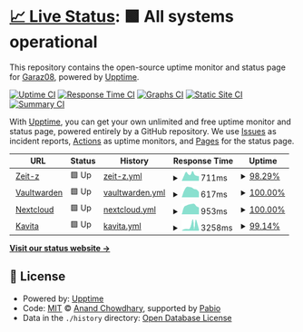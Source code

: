 # [📈 Live Status](https://upptime.zeit-z.de): <!--live status--> **🟩 All systems operational**

This repository contains the open-source uptime monitor and status page for [Garaz08](https://upptime.zeit-z.de), powered by [Upptime](https://github.com/upptime/upptime).

[![Uptime CI](https://github.com/Garaz08/upptime/workflows/Uptime%20CI/badge.svg)](https://github.com/Garaz08/upptime/actions?query=workflow%3A%22Uptime+CI%22)
[![Response Time CI](https://github.com/Garaz08/upptime/workflows/Response%20Time%20CI/badge.svg)](https://github.com/Garaz08/upptime/actions?query=workflow%3A%22Response+Time+CI%22)
[![Graphs CI](https://github.com/Garaz08/upptime/workflows/Graphs%20CI/badge.svg)](https://github.com/Garaz08/upptime/actions?query=workflow%3A%22Graphs+CI%22)
[![Static Site CI](https://github.com/Garaz08/upptime/workflows/Static%20Site%20CI/badge.svg)](https://github.com/Garaz08/upptime/actions?query=workflow%3A%22Static+Site+CI%22)
[![Summary CI](https://github.com/Garaz08/upptime/workflows/Summary%20CI/badge.svg)](https://github.com/Garaz08/upptime/actions?query=workflow%3A%22Summary+CI%22)

With [Upptime](https://upptime.js.org), you can get your own unlimited and free uptime monitor and status page, powered entirely by a GitHub repository. We use [Issues](https://github.com/Garaz08/upptime/issues) as incident reports, [Actions](https://github.com/Garaz08/upptime/actions) as uptime monitors, and [Pages](https://upptime.zeit-z.de) for the status page.

<!--start: status pages-->
<!-- This summary is generated by Upptime (https://github.com/upptime/upptime) -->
<!-- Do not edit this manually, your changes will be overwritten -->
<!-- prettier-ignore -->
| URL | Status | History | Response Time | Uptime |
| --- | ------ | ------- | ------------- | ------ |
| <img alt="" src="https://icons.duckduckgo.com/ip3/zeit-z.de.ico" height="13"> [Zeit-z](https://zeit-z.de) | 🟩 Up | [zeit-z.yml](https://github.com/Garaz08/upptime/commits/HEAD/history/zeit-z.yml) | <details><summary><img alt="Response time graph" src="./graphs/zeit-z/response-time-week.png" height="20"> 711ms</summary><br><a href="https://upptime.zeit-z.de/history/zeit-z"><img alt="Response time 601" src="https://img.shields.io/endpoint?url=https%3A%2F%2Fraw.githubusercontent.com%2FGaraz08%2Fupptime%2FHEAD%2Fapi%2Fzeit-z%2Fresponse-time.json"></a><br><a href="https://upptime.zeit-z.de/history/zeit-z"><img alt="24-hour response time 849" src="https://img.shields.io/endpoint?url=https%3A%2F%2Fraw.githubusercontent.com%2FGaraz08%2Fupptime%2FHEAD%2Fapi%2Fzeit-z%2Fresponse-time-day.json"></a><br><a href="https://upptime.zeit-z.de/history/zeit-z"><img alt="7-day response time 711" src="https://img.shields.io/endpoint?url=https%3A%2F%2Fraw.githubusercontent.com%2FGaraz08%2Fupptime%2FHEAD%2Fapi%2Fzeit-z%2Fresponse-time-week.json"></a><br><a href="https://upptime.zeit-z.de/history/zeit-z"><img alt="30-day response time 601" src="https://img.shields.io/endpoint?url=https%3A%2F%2Fraw.githubusercontent.com%2FGaraz08%2Fupptime%2FHEAD%2Fapi%2Fzeit-z%2Fresponse-time-month.json"></a><br><a href="https://upptime.zeit-z.de/history/zeit-z"><img alt="1-year response time 601" src="https://img.shields.io/endpoint?url=https%3A%2F%2Fraw.githubusercontent.com%2FGaraz08%2Fupptime%2FHEAD%2Fapi%2Fzeit-z%2Fresponse-time-year.json"></a></details> | <details><summary><a href="https://upptime.zeit-z.de/history/zeit-z">98.29%</a></summary><a href="https://upptime.zeit-z.de/history/zeit-z"><img alt="All-time uptime 99.32%" src="https://img.shields.io/endpoint?url=https%3A%2F%2Fraw.githubusercontent.com%2FGaraz08%2Fupptime%2FHEAD%2Fapi%2Fzeit-z%2Fuptime.json"></a><br><a href="https://upptime.zeit-z.de/history/zeit-z"><img alt="24-hour uptime 100.00%" src="https://img.shields.io/endpoint?url=https%3A%2F%2Fraw.githubusercontent.com%2FGaraz08%2Fupptime%2FHEAD%2Fapi%2Fzeit-z%2Fuptime-day.json"></a><br><a href="https://upptime.zeit-z.de/history/zeit-z"><img alt="7-day uptime 98.29%" src="https://img.shields.io/endpoint?url=https%3A%2F%2Fraw.githubusercontent.com%2FGaraz08%2Fupptime%2FHEAD%2Fapi%2Fzeit-z%2Fuptime-week.json"></a><br><a href="https://upptime.zeit-z.de/history/zeit-z"><img alt="30-day uptime 99.32%" src="https://img.shields.io/endpoint?url=https%3A%2F%2Fraw.githubusercontent.com%2FGaraz08%2Fupptime%2FHEAD%2Fapi%2Fzeit-z%2Fuptime-month.json"></a><br><a href="https://upptime.zeit-z.de/history/zeit-z"><img alt="1-year uptime 99.32%" src="https://img.shields.io/endpoint?url=https%3A%2F%2Fraw.githubusercontent.com%2FGaraz08%2Fupptime%2FHEAD%2Fapi%2Fzeit-z%2Fuptime-year.json"></a></details>
| <img alt="" src="https://icons.duckduckgo.com/ip3/bw.zeit-z.de.ico" height="13"> [Vaultwarden](https://bw.zeit-z.de/) | 🟩 Up | [vaultwarden.yml](https://github.com/Garaz08/upptime/commits/HEAD/history/vaultwarden.yml) | <details><summary><img alt="Response time graph" src="./graphs/vaultwarden/response-time-week.png" height="20"> 617ms</summary><br><a href="https://upptime.zeit-z.de/history/vaultwarden"><img alt="Response time 546" src="https://img.shields.io/endpoint?url=https%3A%2F%2Fraw.githubusercontent.com%2FGaraz08%2Fupptime%2FHEAD%2Fapi%2Fvaultwarden%2Fresponse-time.json"></a><br><a href="https://upptime.zeit-z.de/history/vaultwarden"><img alt="24-hour response time 717" src="https://img.shields.io/endpoint?url=https%3A%2F%2Fraw.githubusercontent.com%2FGaraz08%2Fupptime%2FHEAD%2Fapi%2Fvaultwarden%2Fresponse-time-day.json"></a><br><a href="https://upptime.zeit-z.de/history/vaultwarden"><img alt="7-day response time 617" src="https://img.shields.io/endpoint?url=https%3A%2F%2Fraw.githubusercontent.com%2FGaraz08%2Fupptime%2FHEAD%2Fapi%2Fvaultwarden%2Fresponse-time-week.json"></a><br><a href="https://upptime.zeit-z.de/history/vaultwarden"><img alt="30-day response time 546" src="https://img.shields.io/endpoint?url=https%3A%2F%2Fraw.githubusercontent.com%2FGaraz08%2Fupptime%2FHEAD%2Fapi%2Fvaultwarden%2Fresponse-time-month.json"></a><br><a href="https://upptime.zeit-z.de/history/vaultwarden"><img alt="1-year response time 546" src="https://img.shields.io/endpoint?url=https%3A%2F%2Fraw.githubusercontent.com%2FGaraz08%2Fupptime%2FHEAD%2Fapi%2Fvaultwarden%2Fresponse-time-year.json"></a></details> | <details><summary><a href="https://upptime.zeit-z.de/history/vaultwarden">100.00%</a></summary><a href="https://upptime.zeit-z.de/history/vaultwarden"><img alt="All-time uptime 100.00%" src="https://img.shields.io/endpoint?url=https%3A%2F%2Fraw.githubusercontent.com%2FGaraz08%2Fupptime%2FHEAD%2Fapi%2Fvaultwarden%2Fuptime.json"></a><br><a href="https://upptime.zeit-z.de/history/vaultwarden"><img alt="24-hour uptime 100.00%" src="https://img.shields.io/endpoint?url=https%3A%2F%2Fraw.githubusercontent.com%2FGaraz08%2Fupptime%2FHEAD%2Fapi%2Fvaultwarden%2Fuptime-day.json"></a><br><a href="https://upptime.zeit-z.de/history/vaultwarden"><img alt="7-day uptime 100.00%" src="https://img.shields.io/endpoint?url=https%3A%2F%2Fraw.githubusercontent.com%2FGaraz08%2Fupptime%2FHEAD%2Fapi%2Fvaultwarden%2Fuptime-week.json"></a><br><a href="https://upptime.zeit-z.de/history/vaultwarden"><img alt="30-day uptime 100.00%" src="https://img.shields.io/endpoint?url=https%3A%2F%2Fraw.githubusercontent.com%2FGaraz08%2Fupptime%2FHEAD%2Fapi%2Fvaultwarden%2Fuptime-month.json"></a><br><a href="https://upptime.zeit-z.de/history/vaultwarden"><img alt="1-year uptime 100.00%" src="https://img.shields.io/endpoint?url=https%3A%2F%2Fraw.githubusercontent.com%2FGaraz08%2Fupptime%2FHEAD%2Fapi%2Fvaultwarden%2Fuptime-year.json"></a></details>
| <img alt="" src="https://icons.duckduckgo.com/ip3/cloud.zeit-z.de.ico" height="13"> [Nextcloud](https://cloud.zeit-z.de/) | 🟩 Up | [nextcloud.yml](https://github.com/Garaz08/upptime/commits/HEAD/history/nextcloud.yml) | <details><summary><img alt="Response time graph" src="./graphs/nextcloud/response-time-week.png" height="20"> 953ms</summary><br><a href="https://upptime.zeit-z.de/history/nextcloud"><img alt="Response time 895" src="https://img.shields.io/endpoint?url=https%3A%2F%2Fraw.githubusercontent.com%2FGaraz08%2Fupptime%2FHEAD%2Fapi%2Fnextcloud%2Fresponse-time.json"></a><br><a href="https://upptime.zeit-z.de/history/nextcloud"><img alt="24-hour response time 1001" src="https://img.shields.io/endpoint?url=https%3A%2F%2Fraw.githubusercontent.com%2FGaraz08%2Fupptime%2FHEAD%2Fapi%2Fnextcloud%2Fresponse-time-day.json"></a><br><a href="https://upptime.zeit-z.de/history/nextcloud"><img alt="7-day response time 953" src="https://img.shields.io/endpoint?url=https%3A%2F%2Fraw.githubusercontent.com%2FGaraz08%2Fupptime%2FHEAD%2Fapi%2Fnextcloud%2Fresponse-time-week.json"></a><br><a href="https://upptime.zeit-z.de/history/nextcloud"><img alt="30-day response time 895" src="https://img.shields.io/endpoint?url=https%3A%2F%2Fraw.githubusercontent.com%2FGaraz08%2Fupptime%2FHEAD%2Fapi%2Fnextcloud%2Fresponse-time-month.json"></a><br><a href="https://upptime.zeit-z.de/history/nextcloud"><img alt="1-year response time 895" src="https://img.shields.io/endpoint?url=https%3A%2F%2Fraw.githubusercontent.com%2FGaraz08%2Fupptime%2FHEAD%2Fapi%2Fnextcloud%2Fresponse-time-year.json"></a></details> | <details><summary><a href="https://upptime.zeit-z.de/history/nextcloud">100.00%</a></summary><a href="https://upptime.zeit-z.de/history/nextcloud"><img alt="All-time uptime 100.00%" src="https://img.shields.io/endpoint?url=https%3A%2F%2Fraw.githubusercontent.com%2FGaraz08%2Fupptime%2FHEAD%2Fapi%2Fnextcloud%2Fuptime.json"></a><br><a href="https://upptime.zeit-z.de/history/nextcloud"><img alt="24-hour uptime 100.00%" src="https://img.shields.io/endpoint?url=https%3A%2F%2Fraw.githubusercontent.com%2FGaraz08%2Fupptime%2FHEAD%2Fapi%2Fnextcloud%2Fuptime-day.json"></a><br><a href="https://upptime.zeit-z.de/history/nextcloud"><img alt="7-day uptime 100.00%" src="https://img.shields.io/endpoint?url=https%3A%2F%2Fraw.githubusercontent.com%2FGaraz08%2Fupptime%2FHEAD%2Fapi%2Fnextcloud%2Fuptime-week.json"></a><br><a href="https://upptime.zeit-z.de/history/nextcloud"><img alt="30-day uptime 100.00%" src="https://img.shields.io/endpoint?url=https%3A%2F%2Fraw.githubusercontent.com%2FGaraz08%2Fupptime%2FHEAD%2Fapi%2Fnextcloud%2Fuptime-month.json"></a><br><a href="https://upptime.zeit-z.de/history/nextcloud"><img alt="1-year uptime 100.00%" src="https://img.shields.io/endpoint?url=https%3A%2F%2Fraw.githubusercontent.com%2FGaraz08%2Fupptime%2FHEAD%2Fapi%2Fnextcloud%2Fuptime-year.json"></a></details>
| <img alt="" src="https://icons.duckduckgo.com/ip3/kavita.zeit-z.de.ico" height="13"> [Kavita](https://kavita.zeit-z.de/) | 🟩 Up | [kavita.yml](https://github.com/Garaz08/upptime/commits/HEAD/history/kavita.yml) | <details><summary><img alt="Response time graph" src="./graphs/kavita/response-time-week.png" height="20"> 3258ms</summary><br><a href="https://upptime.zeit-z.de/history/kavita"><img alt="Response time 1778" src="https://img.shields.io/endpoint?url=https%3A%2F%2Fraw.githubusercontent.com%2FGaraz08%2Fupptime%2FHEAD%2Fapi%2Fkavita%2Fresponse-time.json"></a><br><a href="https://upptime.zeit-z.de/history/kavita"><img alt="24-hour response time 4130" src="https://img.shields.io/endpoint?url=https%3A%2F%2Fraw.githubusercontent.com%2FGaraz08%2Fupptime%2FHEAD%2Fapi%2Fkavita%2Fresponse-time-day.json"></a><br><a href="https://upptime.zeit-z.de/history/kavita"><img alt="7-day response time 3258" src="https://img.shields.io/endpoint?url=https%3A%2F%2Fraw.githubusercontent.com%2FGaraz08%2Fupptime%2FHEAD%2Fapi%2Fkavita%2Fresponse-time-week.json"></a><br><a href="https://upptime.zeit-z.de/history/kavita"><img alt="30-day response time 1778" src="https://img.shields.io/endpoint?url=https%3A%2F%2Fraw.githubusercontent.com%2FGaraz08%2Fupptime%2FHEAD%2Fapi%2Fkavita%2Fresponse-time-month.json"></a><br><a href="https://upptime.zeit-z.de/history/kavita"><img alt="1-year response time 1778" src="https://img.shields.io/endpoint?url=https%3A%2F%2Fraw.githubusercontent.com%2FGaraz08%2Fupptime%2FHEAD%2Fapi%2Fkavita%2Fresponse-time-year.json"></a></details> | <details><summary><a href="https://upptime.zeit-z.de/history/kavita">99.14%</a></summary><a href="https://upptime.zeit-z.de/history/kavita"><img alt="All-time uptime 99.47%" src="https://img.shields.io/endpoint?url=https%3A%2F%2Fraw.githubusercontent.com%2FGaraz08%2Fupptime%2FHEAD%2Fapi%2Fkavita%2Fuptime.json"></a><br><a href="https://upptime.zeit-z.de/history/kavita"><img alt="24-hour uptime 100.00%" src="https://img.shields.io/endpoint?url=https%3A%2F%2Fraw.githubusercontent.com%2FGaraz08%2Fupptime%2FHEAD%2Fapi%2Fkavita%2Fuptime-day.json"></a><br><a href="https://upptime.zeit-z.de/history/kavita"><img alt="7-day uptime 99.14%" src="https://img.shields.io/endpoint?url=https%3A%2F%2Fraw.githubusercontent.com%2FGaraz08%2Fupptime%2FHEAD%2Fapi%2Fkavita%2Fuptime-week.json"></a><br><a href="https://upptime.zeit-z.de/history/kavita"><img alt="30-day uptime 99.47%" src="https://img.shields.io/endpoint?url=https%3A%2F%2Fraw.githubusercontent.com%2FGaraz08%2Fupptime%2FHEAD%2Fapi%2Fkavita%2Fuptime-month.json"></a><br><a href="https://upptime.zeit-z.de/history/kavita"><img alt="1-year uptime 99.47%" src="https://img.shields.io/endpoint?url=https%3A%2F%2Fraw.githubusercontent.com%2FGaraz08%2Fupptime%2FHEAD%2Fapi%2Fkavita%2Fuptime-year.json"></a></details>

<!--end: status pages-->

[**Visit our status website →**](https://upptime.zeit-z.de)

## 📄 License

- Powered by: [Upptime](https://github.com/upptime/upptime)
- Code: [MIT](./LICENSE) © [Anand Chowdhary](https://anandchowdhary.com), supported by [Pabio](https://pabio.com)
- Data in the `./history` directory: [Open Database License](https://opendatacommons.org/licenses/odbl/1-0/)
